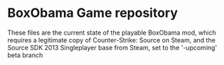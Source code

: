 # BoxObama Game repository
These files are the current state of the playable BoxObama mod, which requires a legitimate copy of Counter-Strike: Source on Steam, and the Source SDK 2013 Singleplayer base from Steam, set to the '-upcoming' beta branch
